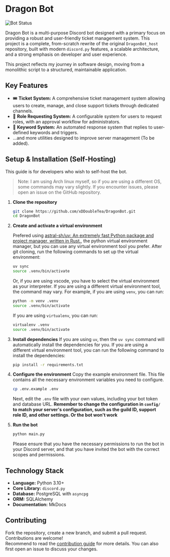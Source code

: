 # Dragon Bot

![Bot Status](https://img.shields.io/badge/status-active-success)

Dragon Bot is a multi-purpose Discord bot designed with a primary focus on providing a robust and user-friendly ticket management system. This project is a complete, from-scratch rewrite of the original `DragonBot_host` repository, built with modern `discord.py` features, a scalable architecture, and a strong emphasis on developer and user experience.

This project reflects my journey in software design, moving from a monolithic script to a structured, maintainable application.

## Key Features

- 🎟️ **Ticket System:** A comprehensive ticket management system allowing users to create, manage, and close support tickets through dedicated channels.
- 👑 **Role Requesting System:** A configurable system for users to request roles, with an approval workflow for administrators.
- 🔑 **Keyword System:** An automated response system that replies to user-defined keywords and triggers.
- ...and more utilities designed to improve server management (To be added).

## Setup & Installation (Self-Hosting)

This guide is for developers who wish to self-host the bot.

> Note: I am using Arch linux myself, so if you are using a different OS, some commands may vary slightly. If you encounter issues, please open an issue on the GitHub repository.

1. **Clone the repository**

    ```bash
    git clone https://github.com/xDDoubleTea/DragonBot.git
    cd DragonBot
    ```

2. **Create and activate a virtual environment**

    Prefered using [astral-sh/uv: An extremely fast Python package and project manager, written in Rust.](https://github.com/astral-sh/uv/tree/main), the python virtual environment manager, but you can use any virtual environment tool you prefer.
    After git cloning, run the following commands to set up the virtual environment:

    ```bash
    uv sync
    source .venv/bin/activate
    ```

    Or, if you are using vscode, you have to select the virtual environment as your interpreter.
    If you are using a different virtual environment tool, the command may vary. For example, if you are using `venv`, you can run:

    ```bash
    python -m venv .venv
    source .venv/bin/activate
    ```

    If you are using `virtualenv`, you can run:

    ```bash
    virtualenv .venv
    source .venv/bin/activate
    ```

3. **Install dependencies**
    If you are using `uv`, then the `uv sync` command will automatically install the dependencies for you. If you are using a different virtual environment tool, you can run the following command to install the dependencies:

    ```bash
    pip install -r requirements.txt
    ```

4. **Configure the environment**
    Copy the example environment file. This file contains all the necessary environment variables you need to configure.

    ```bash
    cp .env.example .env
    ```

    Next, edit the `.env` file with your own values, including your bot token and database URL.
    **Remember to change the configuration in `config/` to match your server's configuration, such as the guild ID, support role ID, and other settings. Or the bot won't work**

5. **Run the bot**

    ```bash
    python main.py
    ```

    Please ensure that you have the necessary permissions to run the bot in your Discord server, and that you have invited the bot with the correct scopes and permissions.

## Technology Stack

- **Language:** Python 3.10+
- **Core Library:** `discord.py`
- **Database:** PostgreSQL with `asyncpg`
- **ORM:** SQLAlchemy
- **Documentation:** MkDocs

## Contributing

Fork the repository, create a new branch, and submit a pull request. Contributions are welcome!  
Recommend to read the [contribution guide](CONTRIBUTING.md) for more details. You can also first open an issue to discuss your changes.  
